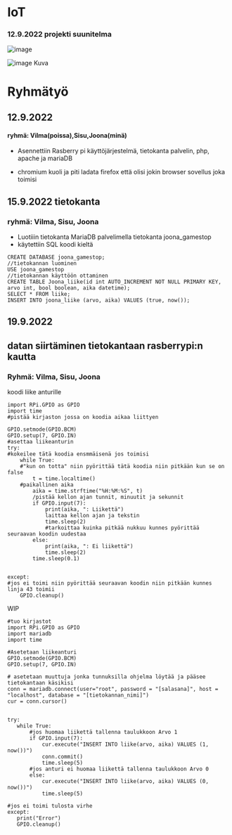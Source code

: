 # IoT
### 12.9.2022 projekti suunitelma
![image](https://user-images.githubusercontent.com/113332670/189598594-9897606b-a162-49f6-874a-9b8158e528d8.png)


![image](https://user-images.githubusercontent.com/113332670/189598675-5c21c430-396f-4bc1-8901-82f37b86ec59.png)
Kuva
# Ryhmätyö 
## 12.9.2022
#### ryhmä: Vilma(poissa),Sisu,Joona(minä)
- Asennettiin Rasberry pi käyttöjärjestelmä, tietokanta palvelin, php, apache ja mariaDB

- chromium kuoli ja piti ladata firefox että olisi jokin browser sovellus joka toimisi


## 15.9.2022 tietokanta 
### ryhmä: Vilma, Sisu, Joona
 - Luotiiin tietokanta MariaDB palvelimella tietokanta joona_gamestop
 - käytettiin SQL koodi kieltä
 ```
 CREATE DATABASE joona_gamestop;
//tietokannan luominen
 USE joona_gamestop
 //tietokannan käyttöön ottaminen
CREATE TABLE Joona_liike(id int AUTO_INCREMENT NOT NULL PRIMARY KEY, arvo int, bool boolean, aika datetime);
SELECT * FROM liike;
INSERT INTO joona_liike (arvo, aika) VALUES (true, now());
```

## 19.9.2022
## datan siirtäminen tietokantaan rasberrypi:n kautta
### Ryhmä: Vilma, Sisu, Joona

koodi  liike anturille
```
import RPi.GPIO as GPIO
import time
#pistää kirjaston jossa on koodia aikaa liittyen

GPIO.setmode(GPIO.BCM)
GPIO.setup(7, GPIO.IN)
#asettaa liikeanturin
try:
#kokeilee tätä koodia ensmmäisenä jos toimisi
    while True:
    #"kun on totta" niin pyörittää tätä koodia niin pitkään kun se on false
        t = time.localtime()
    #paikallinen aika
        aika = time.strftime("%H:%M:%S", t)
        /pistää kellon ajan tunnit, minuutit ja sekunnit
        if GPIO.input(7):
            print(aika, ": Liikettä")
            laittaa kellon ajan ja tekstin
            time.sleep(2)
            #tarkoittaa kuinka pitkää nukkuu kunnes pyörittää seuraavan koodin uudestaa
        else:
            print(aika, ": Ei liikettä")
            time.sleep(2)
        time.sleep(0.1)
        

except:
#jos ei toimi niin pyörittää seuraavan koodin niin pitkään kunnes linja 43 toimii
    GPIO.cleanup()
```



WIP
 ```
#tuo kirjastot 
import RPi.GPIO as GPIO
import mariadb
import time

#Asetetaan liikeanturi
GPIO.setmode(GPIO.BCM)
GPIO.setup(7, GPIO.IN)

# asetetaan muuttuja jonka tunnuksilla ohjelma löytää ja pääsee tietokantaan käsikisi
conn = mariadb.connect(user="root", password = "[salasana]", host = "localhost", database = "[tietokannan_nimi]")
cur = conn.cursor()


try:
    while True:
        #jos huomaa liikettä tallenna taulukkoon Arvo 1
        if GPIO.input(7):
            cur.execute("INSERT INTO liike(arvo, aika) VALUES (1, now())")
            conn.commit()
            time.sleep(5)
        #jos anturi ei huomaa liikettä tallenna taulukkoon Arvo 0
        else:
            cur.execute("INSERT INTO liike(arvo, aika) VALUES (0, now())")
            time.sleep(5)

#jos ei toimi tulosta virhe
except:
    print("Error")
    GPIO.cleanup()
  
